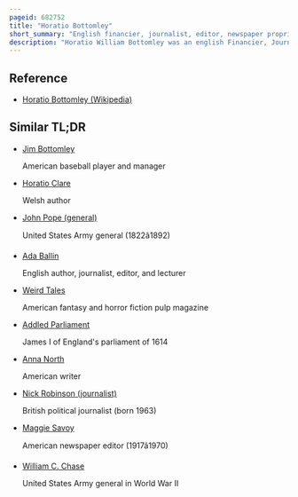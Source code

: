 ```yaml
---
pageid: 682752
title: "Horatio Bottomley"
short_summary: "English financier, journalist, editor, newspaper proprietor, swindler, and Member of Parliament"
description: "Horatio William Bottomley was an english Financier, Journalist, Editor, Newspaper Proprietor, Swindler, and Member of Parliament. He is best known for his editorship of the popular magazine John Bull, and for his nationalistic oratory during the First World War. His Career came to a sudden End when he was convicted of Fraud in 1922 and sentenced to seven Years."
---
```


## Reference

- [Horatio Bottomley (Wikipedia)](https://en.wikipedia.org/?curid=682752)

## Similar TL;DR

- [Jim Bottomley](/tldr/en/jim-bottomley)

  American baseball player and manager

- [Horatio Clare](/tldr/en/horatio-clare)

  Welsh author

- [John Pope (general)](/tldr/en/john-pope-general)

  United States Army general (1822â1892)

- [Ada Ballin](/tldr/en/ada-ballin)

  English author, journalist, editor, and lecturer

- [Weird Tales](/tldr/en/weird-tales)

  American fantasy and horror fiction pulp magazine

- [Addled Parliament](/tldr/en/addled-parliament)

  James I of England's parliament of 1614

- [Anna North](/tldr/en/anna-north)

  American writer

- [Nick Robinson (journalist)](/tldr/en/nick-robinson-journalist)

  British political journalist (born 1963)

- [Maggie Savoy](/tldr/en/maggie-savoy)

  American newspaper editor (1917â1970)

- [William C. Chase](/tldr/en/william-c-chase)

  United States Army general in World War II

